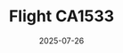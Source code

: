 ---
layout: photo-detail
title: "Flight CA1533"
date: 2025-07-26
collection: photos
header:
  teaser: "https://kw-aviation.oss-cn-beijing.aliyuncs.com/25.7.26.CA1533.jpg"
shooting_date: 2025-07-26
flight_number: "CA1533"
airline: "Air China"
origin_destination: "PEK-SHA"
registration_number: "B-1466"
aircraft_type: "Boing B787-9"
livery: "-"
---